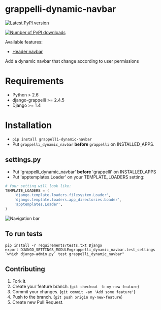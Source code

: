 # grappelli-dynamic-navbar

[![Latest PyPI version](https://pypip.in/v/grappelli-dynamic-navbar/badge.png)](https://crate.io/packages/grappelli-dynamic-navbar/)

[![Number of PyPI downloads](https://pypip.in/d/grappelli-dynamic-navbar/badge.png)](https://crate.io/packages/grappelli-dynamic-navbar/)


Available features:
* [Header navbar](#navbar)
  
Add a dynamic navbar that change according to user permissions

# Requirements

* Python > 2.6
* django-grappelli >= 2.4.5
* Django >= 1.4

# Installation

* ```pip install grappelli-dynamic-navbar```
* Put ```grappelli_dynamic_navbar``` **before** ```grappelli``` on INSTALLED_APPS.


## settings.py

 * Put 'grappelli_dynamic_navbar' **before** 'grappelli' on INSTALLED_APPS
 * Put 'apptemplates.Loader' on your TEMPLATE_LOADERS setting:

```python
# Your setting will look like:
TEMPLATE_LOADERS = (
    'django.template.loaders.filesystem.Loader',
    'django.template.loaders.app_directories.Loader',
    'apptemplates.Loader',
)
```

![Navigation bar](https://github.com/xangmuve/grappelli_dynamic_navbar/blob/master/screenshot.png)


## To run tests

```
pip install -r requirements/tests.txt Django
export DJANGO_SETTINGS_MODULE=grappelli_dynamic_navbar.test_settings
`which django-admin.py` test grappelli_dynamic_navbar"
```

## Contributing

1. Fork it.
2. Create your feature branch. (`git checkout -b my-new-feature`)
3. Commit your changes. (`git commit -am 'Add some feature'`)
4. Push to the branch. (`git push origin my-new-feature`)
5. Create new Pull Request.

